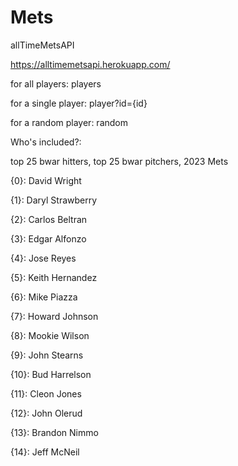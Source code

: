 # Mets
allTimeMetsAPI

https://alltimemetsapi.herokuapp.com/

for all players: players

for a single player: player?id={id}

for a random player: random




Who's included?:

top 25 bwar hitters, top 25 bwar pitchers, 2023 Mets

{0}: David Wright

{1}: Daryl Strawberry

{2}: Carlos Beltran

{3}: Edgar Alfonzo

{4}: Jose Reyes

{5}: Keith Hernandez

{6}: Mike Piazza

{7}: Howard Johnson

{8}: Mookie Wilson

{9}: John Stearns

{10}: Bud Harrelson

{11}: Cleon Jones

{12}: John Olerud

{13}: Brandon Nimmo

{14}: Jeff McNeil

